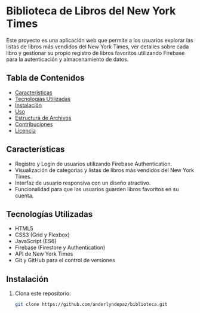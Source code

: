 # Biblioteca de Libros del New York Times

Este proyecto es una aplicación web que permite a los usuarios explorar las listas de libros más vendidos del New York Times, ver detalles sobre cada libro y gestionar su propio registro de libros favoritos utilizando Firebase para la autenticación y almacenamiento de datos.

## Tabla de Contenidos
- [Características](#características)
- [Tecnologías Utilizadas](#tecnologías-utilizadas)
- [Instalación](#instalación)
- [Uso](#uso)
- [Estructura de Archivos](#estructura-de-archivos)
- [Contribuciones](#contribuciones)
- [Licencia](#licencia)

## Características
- Registro y Login de usuarios utilizando Firebase Authentication.
- Visualización de categorías y listas de libros más vendidos del New York Times.
- Interfaz de usuario responsiva con un diseño atractivo.
- Funcionalidad para que los usuarios guarden libros favoritos en su cuenta.

## Tecnologías Utilizadas
- HTML5
- CSS3 (Grid y Flexbox)
- JavaScript (ES6)
- Firebase (Firestore y Authentication)
- API de New York Times
- Git y GitHub para el control de versiones

## Instalación

1. Clona este repositorio:
   ```bash
   git clone https://github.com/anderlyndepaz/biblioteca.git
